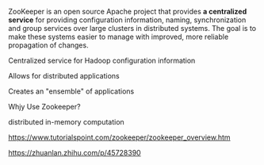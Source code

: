 ZooKeeper is an open source Apache project that provides **a centralized service** for providing configuration information, naming, synchronization and group services over large clusters in distributed systems. The goal is to make these systems easier to manage with improved, more reliable propagation of changes.



Centralized service for Hadoop configuration information

Allows for distributed applications

Creates an "ensemble" of applications



Whjy Use Zookeeper?

distributed in-memory computation



https://www.tutorialspoint.com/zookeeper/zookeeper_overview.htm

https://zhuanlan.zhihu.com/p/45728390

